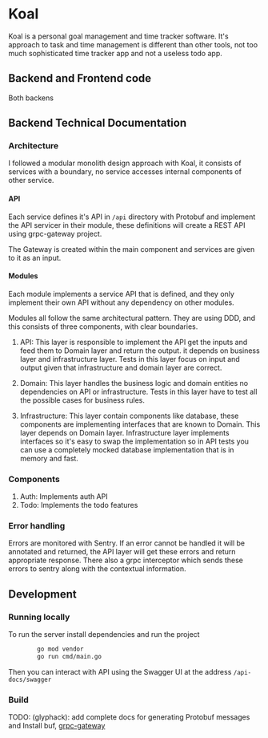 # Koal

Koal is a personal goal management and time tracker software. It's approach to task and time management is different than other tools, not too much sophisticated time tracker app and not a useless todo app.

## Backend and Frontend code

Both backens

## Backend Technical Documentation

### Architecture

I followed a modular monolith design approach with Koal, it consists of services with a boundary, no service accesses internal components of other service.

#### API

Each service defines it's API in `/api` directory with Protobuf and implement the API servicer in their module, these definitions will create a REST API using grpc-gateway project.

The Gateway is created within the main component and services are given to it as an input.

#### Modules

Each module implements a service API that is defined, and they only implement their own API without any dependency on other modules.

Modules all follow the same architectural pattern. They are using DDD, and this consists of three components, with clear boundaries.

1. API: This layer is responsible to implement the API get the inputs and feed them to Domain layer and return the output. it depends on business layer and infrastructure layer. Tests in this layer focus on input and output given that infrastructure and domain layer are correct.

2. Domain: This layer handles the business logic and domain entities no dependencies on API or infrastructure. Tests in this layer have to test all the possible cases for business rules.

3. Infrastructure: This layer contain components like database, these components are implementing interfaces that are known to Domain. This layer depends on Domain layer. Infrastructure layer implements interfaces so it's easy to swap the implementation so in API tests you can use a completely mocked database implementation that is in memory and fast.

### Components

1. Auth: Implements auth API
2. Todo: Implements the todo features

### Error handling

Errors are monitored with Sentry. If an error cannot be handled it will be annotated and returned, the API layer
will get these errors and return appropriate response.
There also a grpc interceptor which sends these errors to sentry along with the contextual information.

## Development

### Running locally

To run the server install dependencies and run the project

```bash
        go mod vendor
        go run cmd/main.go
```

Then you can interact with API using the Swagger UI at the address `/api-docs/swagger`

### Build

TODO: (glyphack): add complete docs for generating Protobuf messages and
Install buf, [grpc-gateway](https://github.com/grpc-ecosystem/grpc-gateway#installation)
